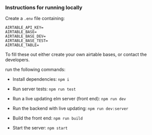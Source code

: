 ### Instructions for running locally

Create a `.env` file containing:

```
AIRTABLE_API_KEY=
AIRTABLE_BASE=
AIRTABLE_BASE_DEV=
AIRTABLE_BASE_TEST=
AIRTABLE_TABLE=
```

To fill these out either create your own airtable bases, or contact the developers.

run the following commands:

* Install dependencies: `npm i`

* Run server tests: `npm run test`

* Run a live updating elm server (front end): `npm run dev`

* Run the backend with live updating: `npm run dev:server`

* Build the front end: `npm run build`

* Start the server: `npm start`

